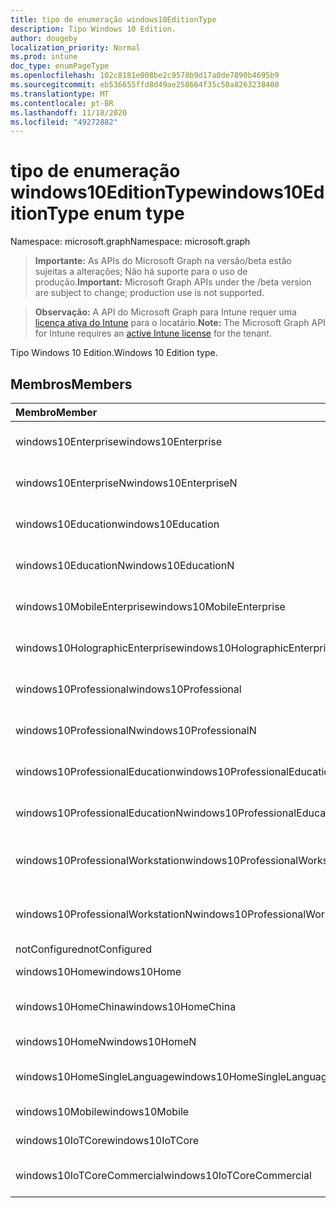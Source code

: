 ```yaml
---
title: tipo de enumeração windows10EditionType
description: Tipo Windows 10 Edition.
author: dougeby
localization_priority: Normal
ms.prod: intune
doc_type: enumPageType
ms.openlocfilehash: 102c8181e008be2c9578b9d17a0de7890b4695b9
ms.sourcegitcommit: eb536655ffd8d49ae258664f35c50a8263238400
ms.translationtype: MT
ms.contentlocale: pt-BR
ms.lasthandoff: 11/18/2020
ms.locfileid: "49272882"
---
```

# <a name="windows10editiontype-enum-type"></a><span data-ttu-id="28e32-103">tipo de enumeração windows10EditionType</span><span class="sxs-lookup"><span data-stu-id="28e32-103">windows10EditionType enum type</span></span>

<span data-ttu-id="28e32-104">Namespace: microsoft.graph</span><span class="sxs-lookup"><span data-stu-id="28e32-104">Namespace: microsoft.graph</span></span>

> <span data-ttu-id="28e32-105">**Importante:** As APIs do Microsoft Graph na versão/beta estão sujeitas a alterações; Não há suporte para o uso de produção.</span><span class="sxs-lookup"><span data-stu-id="28e32-105">**Important:** Microsoft Graph APIs under the /beta version are subject to change; production use is not supported.</span></span>

> <span data-ttu-id="28e32-106">**Observação:** A API do Microsoft Graph para Intune requer uma [licença ativa do Intune](https://go.microsoft.com/fwlink/?linkid=839381) para o locatário.</span><span class="sxs-lookup"><span data-stu-id="28e32-106">**Note:** The Microsoft Graph API for Intune requires an [active Intune license](https://go.microsoft.com/fwlink/?linkid=839381) for the tenant.</span></span>

<span data-ttu-id="28e32-107">Tipo Windows 10 Edition.</span><span class="sxs-lookup"><span data-stu-id="28e32-107">Windows 10 Edition type.</span></span>

## <a name="members"></a><span data-ttu-id="28e32-108">Membros</span><span class="sxs-lookup"><span data-stu-id="28e32-108">Members</span></span>
|<span data-ttu-id="28e32-109">Membro</span><span class="sxs-lookup"><span data-stu-id="28e32-109">Member</span></span>|<span data-ttu-id="28e32-110">Valor</span><span class="sxs-lookup"><span data-stu-id="28e32-110">Value</span></span>|<span data-ttu-id="28e32-111">Descrição</span><span class="sxs-lookup"><span data-stu-id="28e32-111">Description</span></span>|
|:---|:---|:---|
|<span data-ttu-id="28e32-112">windows10Enterprise</span><span class="sxs-lookup"><span data-stu-id="28e32-112">windows10Enterprise</span></span>|<span data-ttu-id="28e32-113">,0</span><span class="sxs-lookup"><span data-stu-id="28e32-113">0</span></span>|<span data-ttu-id="28e32-114">Windows 10 Enterprise</span><span class="sxs-lookup"><span data-stu-id="28e32-114">Windows 10 Enterprise</span></span>|
|<span data-ttu-id="28e32-115">windows10EnterpriseN</span><span class="sxs-lookup"><span data-stu-id="28e32-115">windows10EnterpriseN</span></span>|<span data-ttu-id="28e32-116">1</span><span class="sxs-lookup"><span data-stu-id="28e32-116">1</span></span>|<span data-ttu-id="28e32-117">Windows 10 Enterprise</span><span class="sxs-lookup"><span data-stu-id="28e32-117">Windows 10 EnterpriseN</span></span>|
|<span data-ttu-id="28e32-118">windows10Education</span><span class="sxs-lookup"><span data-stu-id="28e32-118">windows10Education</span></span>|<span data-ttu-id="28e32-119">duas</span><span class="sxs-lookup"><span data-stu-id="28e32-119">2</span></span>|<span data-ttu-id="28e32-120">Windows 10 Education</span><span class="sxs-lookup"><span data-stu-id="28e32-120">Windows 10 Education</span></span>|
|<span data-ttu-id="28e32-121">windows10EducationN</span><span class="sxs-lookup"><span data-stu-id="28e32-121">windows10EducationN</span></span>|<span data-ttu-id="28e32-122">3D</span><span class="sxs-lookup"><span data-stu-id="28e32-122">3</span></span>|<span data-ttu-id="28e32-123">Windows 10 Educan</span><span class="sxs-lookup"><span data-stu-id="28e32-123">Windows 10 EducationN</span></span>|
|<span data-ttu-id="28e32-124">windows10MobileEnterprise</span><span class="sxs-lookup"><span data-stu-id="28e32-124">windows10MobileEnterprise</span></span>|<span data-ttu-id="28e32-125">4 </span><span class="sxs-lookup"><span data-stu-id="28e32-125">4</span></span>|<span data-ttu-id="28e32-126">Windows 10 Mobile Enterprise</span><span class="sxs-lookup"><span data-stu-id="28e32-126">Windows 10 Mobile Enterprise</span></span>|
|<span data-ttu-id="28e32-127">windows10HolographicEnterprise</span><span class="sxs-lookup"><span data-stu-id="28e32-127">windows10HolographicEnterprise</span></span>|<span data-ttu-id="28e32-128">5 </span><span class="sxs-lookup"><span data-stu-id="28e32-128">5</span></span>|<span data-ttu-id="28e32-129">Windows 10 Holographic Enterprise</span><span class="sxs-lookup"><span data-stu-id="28e32-129">Windows 10 Holographic Enterprise</span></span>|
|<span data-ttu-id="28e32-130">windows10Professional</span><span class="sxs-lookup"><span data-stu-id="28e32-130">windows10Professional</span></span>|<span data-ttu-id="28e32-131">6 </span><span class="sxs-lookup"><span data-stu-id="28e32-131">6</span></span>|<span data-ttu-id="28e32-132">Windows 10 Professional</span><span class="sxs-lookup"><span data-stu-id="28e32-132">Windows 10 Professional</span></span>|
|<span data-ttu-id="28e32-133">windows10ProfessionalN</span><span class="sxs-lookup"><span data-stu-id="28e32-133">windows10ProfessionalN</span></span>|<span data-ttu-id="28e32-134">7 </span><span class="sxs-lookup"><span data-stu-id="28e32-134">7</span></span>|<span data-ttu-id="28e32-135">Windows 10 Professional</span><span class="sxs-lookup"><span data-stu-id="28e32-135">Windows 10 ProfessionalN</span></span>|
|<span data-ttu-id="28e32-136">windows10ProfessionalEducation</span><span class="sxs-lookup"><span data-stu-id="28e32-136">windows10ProfessionalEducation</span></span>|<span data-ttu-id="28e32-137">8 </span><span class="sxs-lookup"><span data-stu-id="28e32-137">8</span></span>|<span data-ttu-id="28e32-138">Windows 10 Professional Education</span><span class="sxs-lookup"><span data-stu-id="28e32-138">Windows 10 Professional Education</span></span>|
|<span data-ttu-id="28e32-139">windows10ProfessionalEducationN</span><span class="sxs-lookup"><span data-stu-id="28e32-139">windows10ProfessionalEducationN</span></span>|<span data-ttu-id="28e32-140">9 </span><span class="sxs-lookup"><span data-stu-id="28e32-140">9</span></span>|<span data-ttu-id="28e32-141">Windows 10 Professional Educan</span><span class="sxs-lookup"><span data-stu-id="28e32-141">Windows 10 Professional EducationN</span></span>|
|<span data-ttu-id="28e32-142">windows10ProfessionalWorkstation</span><span class="sxs-lookup"><span data-stu-id="28e32-142">windows10ProfessionalWorkstation</span></span>|<span data-ttu-id="28e32-143">10 </span><span class="sxs-lookup"><span data-stu-id="28e32-143">10</span></span>|<span data-ttu-id="28e32-144">Windows 10 Professional para estações de trabalho</span><span class="sxs-lookup"><span data-stu-id="28e32-144">Windows 10 Professional for Workstations</span></span>|
|<span data-ttu-id="28e32-145">windows10ProfessionalWorkstationN</span><span class="sxs-lookup"><span data-stu-id="28e32-145">windows10ProfessionalWorkstationN</span></span>|<span data-ttu-id="28e32-146">11 </span><span class="sxs-lookup"><span data-stu-id="28e32-146">11</span></span>|<span data-ttu-id="28e32-147">Windows 10 Professional para estações de trabalho N</span><span class="sxs-lookup"><span data-stu-id="28e32-147">Windows 10 Professional for Workstations N</span></span>|
|<span data-ttu-id="28e32-148">notConfigured</span><span class="sxs-lookup"><span data-stu-id="28e32-148">notConfigured</span></span>|<span data-ttu-id="28e32-149">12 </span><span class="sxs-lookup"><span data-stu-id="28e32-149">12</span></span>|<span data-ttu-id="28e32-150">NotConfigured</span><span class="sxs-lookup"><span data-stu-id="28e32-150">NotConfigured</span></span>|
|<span data-ttu-id="28e32-151">windows10Home</span><span class="sxs-lookup"><span data-stu-id="28e32-151">windows10Home</span></span>|<span data-ttu-id="28e32-152">13 </span><span class="sxs-lookup"><span data-stu-id="28e32-152">13</span></span>|<span data-ttu-id="28e32-153">Página inicial do Windows 10</span><span class="sxs-lookup"><span data-stu-id="28e32-153">Windows 10 Home</span></span>|
|<span data-ttu-id="28e32-154">windows10HomeChina</span><span class="sxs-lookup"><span data-stu-id="28e32-154">windows10HomeChina</span></span>|<span data-ttu-id="28e32-155">14 </span><span class="sxs-lookup"><span data-stu-id="28e32-155">14</span></span>|<span data-ttu-id="28e32-156">Windows 10 Home da China</span><span class="sxs-lookup"><span data-stu-id="28e32-156">Windows 10 Home China</span></span>|
|<span data-ttu-id="28e32-157">windows10HomeN</span><span class="sxs-lookup"><span data-stu-id="28e32-157">windows10HomeN</span></span>|<span data-ttu-id="28e32-158">15 </span><span class="sxs-lookup"><span data-stu-id="28e32-158">15</span></span>|<span data-ttu-id="28e32-159">Windows 10 Home N</span><span class="sxs-lookup"><span data-stu-id="28e32-159">Windows 10 Home N</span></span>|
|<span data-ttu-id="28e32-160">windows10HomeSingleLanguage</span><span class="sxs-lookup"><span data-stu-id="28e32-160">windows10HomeSingleLanguage</span></span>|<span data-ttu-id="28e32-161">16 </span><span class="sxs-lookup"><span data-stu-id="28e32-161">16</span></span>|<span data-ttu-id="28e32-162">Idioma de Home único do Windows 10</span><span class="sxs-lookup"><span data-stu-id="28e32-162">Windows 10 Home Single Language</span></span>|
|<span data-ttu-id="28e32-163">windows10Mobile</span><span class="sxs-lookup"><span data-stu-id="28e32-163">windows10Mobile</span></span>|<span data-ttu-id="28e32-164">17 </span><span class="sxs-lookup"><span data-stu-id="28e32-164">17</span></span>|<span data-ttu-id="28e32-165">Windows 10 Mobile</span><span class="sxs-lookup"><span data-stu-id="28e32-165">Windows 10 Mobile</span></span>|
|<span data-ttu-id="28e32-166">windows10IoTCore</span><span class="sxs-lookup"><span data-stu-id="28e32-166">windows10IoTCore</span></span>|<span data-ttu-id="28e32-167">18 </span><span class="sxs-lookup"><span data-stu-id="28e32-167">18</span></span>|<span data-ttu-id="28e32-168">Windows 10 IoT Core</span><span class="sxs-lookup"><span data-stu-id="28e32-168">Windows 10 IoT Core</span></span>|
|<span data-ttu-id="28e32-169">windows10IoTCoreCommercial</span><span class="sxs-lookup"><span data-stu-id="28e32-169">windows10IoTCoreCommercial</span></span>|<span data-ttu-id="28e32-170">19</span><span class="sxs-lookup"><span data-stu-id="28e32-170">19</span></span>|<span data-ttu-id="28e32-171">Comercial do Windows 10 IoT Core</span><span class="sxs-lookup"><span data-stu-id="28e32-171">Windows 10 IoT Core Commercial</span></span>|




